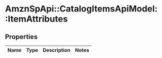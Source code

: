 # AmznSpApi::CatalogItemsApiModel::ItemAttributes

## Properties
Name | Type | Description | Notes
------------ | ------------- | ------------- | -------------

